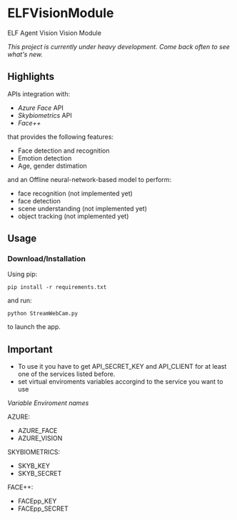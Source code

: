 # ELFVisionModule
ELF Agent Vision Vision Module

*This project is currently under heavy development. Come back often to see what's new.*

## Highlights

APIs integration with:
- *Azure Face* API
- *Skybiometrics* API
- *Face++*

that provides the following features:
- Face detection and recognition
- Emotion detection
- Age, gender dstimation

and an Offline neural-network-based model to perform:
- face recognition (not implemented yet)
- face detection
- scene understanding (not implemented yet)
- object tracking (not implemented yet)

## Usage

### Download/Installation

Using pip:
```
pip install -r requirements.txt
```
and run:
```
python StreamWebCam.py
```
to launch the app.

## Important

- To use it you have to get API_SECRET_KEY and API_CLIENT for at least one of the services listed before.
- set virtual enviroments variables accorgind to the service you want to use

*Variable Enviroment names*

AZURE:
- AZURE_FACE
- AZURE_VISION

SKYBIOMETRICS:
- SKYB_KEY
- SKYB_SECRET

FACE++:
- FACEpp_KEY
- FACEpp_SECRET

